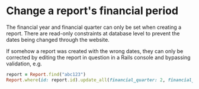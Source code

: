# Change a report's financial period

The financial year and financial quarter can only be set when creating a report.
There are read-only constraints at database level to prevent the dates being changed
through the website.

If somehow a report was created with the wrong dates, they can only be corrected by
editing the report in question in a Rails console and bypassing validation, e.g.

```ruby
report = Report.find("abc123")
Report.where(id: report.id).update_all(financial_quarter: 2, financial_year: 2021)
```

